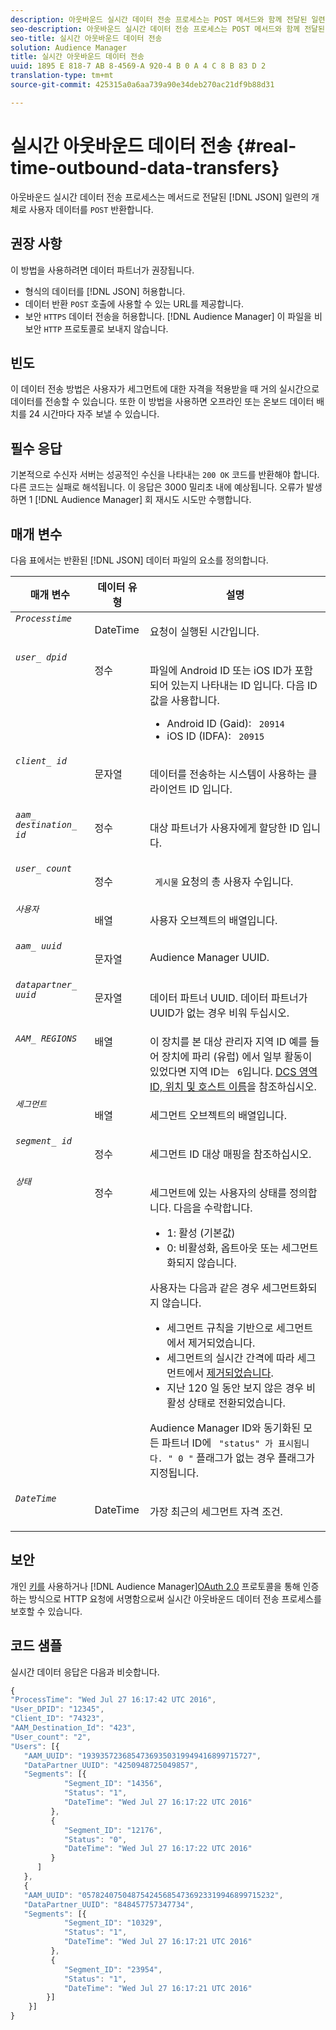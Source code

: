 ```yaml
---
description: 아웃바운드 실시간 데이터 전송 프로세스는 POST 메서드와 함께 전달된 일련의 JSON 개체로서 사용자 데이터를 반환합니다.
seo-description: 아웃바운드 실시간 데이터 전송 프로세스는 POST 메서드와 함께 전달된 일련의 JSON 개체로서 사용자 데이터를 반환합니다.
seo-title: 실시간 아웃바운드 데이터 전송
solution: Audience Manager
title: 실시간 아웃바운드 데이터 전송
uuid: 1895 E 818-7 AB 8-4569-A 920-4 B 0 A 4 C 8 B 83 D 2
translation-type: tm+mt
source-git-commit: 425315a0a6aa739a90e34deb270ac21df9b88d31

---
```



# 실시간 아웃바운드 데이터 전송 {#real-time-outbound-data-transfers}

아웃바운드 실시간 데이터 전송 프로세스는 메서드로 전달된 [!DNL JSON] 일련의 개체로 사용자 데이터를 `POST` 반환합니다.

<!-- c_outbound_json.xml -->

## 권장 사항

이 방법을 사용하려면 데이터 파트너가 권장됩니다.

* 형식의 데이터를 [!DNL JSON] 허용합니다.
* 데이터 반환 `POST` 호출에 사용할 수 있는 URL를 제공합니다.
* 보안 `HTTPS` 데이터 전송을 허용합니다. [!DNL Audience Manager] 이 파일을 비보안 `HTTP` 프로토콜로 보내지 않습니다.

## 빈도

이 데이터 전송 방법은 사용자가 세그먼트에 대한 자격을 적용받을 때 거의 실시간으로 데이터를 전송할 수 있습니다. 또한 이 방법을 사용하면 오프라인 또는 온보드 데이터 배치를 24 시간마다 자주 보낼 수 있습니다.

## 필수 응답

기본적으로 수신자 서버는 성공적인 수신을 나타내는 `200 OK` 코드를 반환해야 합니다. 다른 코드는 실패로 해석됩니다. 이 응답은 3000 밀리초 내에 예상됩니다. 오류가 발생하면 1 [!DNL Audience Manager] 회 재시도 시도만 수행합니다.

## 매개 변수

다음 표에서는 반환된 [!DNL JSON] 데이터 파일의 요소를 정의합니다.

<table id="table_68475F9D01ED4A44B5909234114AEDE2"> 
 <thead> 
  <tr> 
   <th colname="col1" class="entry"> 매개 변수 </th> 
   <th colname="col2" class="entry"> 데이터 유형 </th> 
   <th colname="col3" class="entry"> 설명 </th> 
  </tr>
 </thead>
 <tbody> 
  <tr valign="top"> 
   <td colname="col1"> <code><i>Processtime</i></code> </td> 
   <td colname="col2"> <p>DateTime </p> </td> 
   <td colname="col3"> <p>요청이 실행된 시간입니다. </p> </td> 
  </tr> 
  <tr valign="top"> 
   <td colname="col1"><code><i>user_ dpid</i></code> </td> 
   <td colname="col2"> <p>정수 </p> </td> 
   <td colname="col3"> <p>파일에 Android ID 또는 iOS ID가 포함되어 있는지 나타내는 ID 입니다. 다음 ID 값을 사용합니다. </p> 
    <ul id="ul_159306B0CF304DE0B9A9836D41263E70"> 
     <li id="li_46F9F4F9DDC34AB683AE2DF0317FBCAC">Android ID (Gaid): <code> 20914</code> </li> 
     <li id="li_57DEB2A7B9024A94A0E302EEA967AB0B">iOS ID (IDFA): <code> 20915</code> </li> 
    </ul> </td> 
  </tr> 
  <tr valign="top"> 
   <td colname="col1"><code><i>client_ id</i></code> </td> 
   <td colname="col2"> <p>문자열 </p> </td> 
   <td colname="col3"> <p>데이터를 전송하는 시스템이 사용하는 클라이언트 ID 입니다. </p> </td> 
  </tr> 
  <tr valign="top"> 
   <td colname="col1"><code><i>aam_ destination_ id</i></code> </td> 
   <td colname="col2"> <p>정수 </p> </td> 
   <td colname="col3"> <p>대상 파트너가 사용자에게 할당한 ID 입니다. </p> </td> 
  </tr> 
  <tr valign="top"> 
   <td colname="col1"><code><i>user_ count</i></code> </td> 
   <td colname="col2"> <p>정수 </p> </td> 
   <td colname="col3"> <p><code> 게시물</code> 요청의 총 사용자 수입니다. </p> </td> 
  </tr> 
  <tr valign="top"> 
   <td colname="col1"><code><i>사용자</i></code> </td> 
   <td colname="col2"> <p>배열 </p> </td> 
   <td colname="col3"> <p>사용자 오브젝트의 배열입니다. </p> </td> 
  </tr> 
  <tr valign="top"> 
   <td colname="col1"><code><i>aam_ uuid</i></code> </td> 
   <td colname="col2"> <p>문자열 </p> </td> 
   <td colname="col3"> <p><span class="keyword"> Audience Manager</span> UUID. </p> </td> 
  </tr> 
  <tr valign="top"> 
   <td colname="col1"><code><i>datapartner_ uuid</i></code> </td> 
   <td colname="col2"> <p>문자열 </p> </td> 
   <td colname="col3"> <p>데이터 파트너 UUID. 데이터 파트너가 UUID가 없는 경우 비워 두십시오. </p> </td> 
  </tr> 
  <tr valign="top"> 
   <td colname="col1"><code><i>AAM_ REGIONS</i></code> </td> 
   <td colname="col2"> 배열 </td> 
   <td colname="col3"> 이 장치를 본 <span class="keyword"> 대상 관리자</span> 지역 ID 예를 들어 장치에 파리 (유럽) 에서 일부 활동이 있었다면 지역 ID는 <code> 6</code>입니다. <a href="../../../api/dcs-intro/dcs-api-reference/dcs-regions.md">DCS 영역 ID, 위치 및 호스트 이름</a>을 참조하십시오. </td> 
  </tr> 
  <tr valign="top"> 
   <td colname="col1"><code><i>세그먼트</i></code> </td> 
   <td colname="col2"> <p>배열 </p> </td> 
   <td colname="col3"> <p>세그먼트 오브젝트의 배열입니다. </p> </td> 
  </tr> 
  <tr valign="top"> 
   <td colname="col1"><code><i>segment_ id</i></code> </td> 
   <td colname="col2"> <p>정수 </p> </td> 
   <td colname="col3"> <p>세그먼트 ID 대상 매핑을 참조하십시오. </p> </td> 
  </tr> 
  <tr valign="top"> 
   <td colname="col1"><code><i>상태</i></code> </td> 
   <td colname="col2"> <p>정수 </p> </td> 
   <td colname="col3"> <p>세그먼트에 있는 사용자의 상태를 정의합니다. 다음을 수락합니다. </p> 
    <ul id="ul_42C4625E9543494586CF6D851A94E048"> 
     <li id="li_6F13809ECD78403FB3BDA626403E4B57"><code></code>1: 활성 (기본값) </li> 
     <li id="li_10952C8DF7AF4593805FA29028257E38"><code></code>0: 비활성화, 옵트아웃 또는 세그먼트화되지 않습니다. </li> 
    </ul> <p>사용자는 다음과 같은 경우 세그먼트화되지 않습니다. </p> 
    <ul id="ul_E17B080D8DF14D548E1142A9201C1C14"> 
     <li id="li_8352B919A87242E68716FB9EC0443407">세그먼트 규칙을 기반으로 세그먼트에서 제거되었습니다. </li> 
     <li id="li_83CFEAFE94C14A11AE198D56E80EBB8C">세그먼트의 실시간 간격에 따라 세그먼트에서 <a href="../../../features/traits/segment-ttl-explained.md"> 제거되었습니다</a>. </li> 
     <li id="li_F48D1052BA2B45108225641292CC748D">지난 120 일 동안 보지 않은 경우 비활성 상태로 전환되었습니다. </li> 
    </ul> <p><span class="keyword"> Audience Manager</span> ID와 동기화된 모든 파트너 ID에 <code> "status" 가 표시됩니다. " 0 "</code> 플래그가 없는 경우 플래그가 지정됩니다. </p> </td> 
  </tr> 
  <tr valign="top"> 
   <td colname="col1"><code><i>DateTime</i></code> </td> 
   <td colname="col2"> <p>DateTime </p> </td> 
   <td colname="col3"> <p>가장 최근의 세그먼트 자격 조건.</p> </td> 
  </tr> 
 </tbody> 
</table>

## 보안

개인 [키를](../../../integration/receiving-audience-data/real-time-outbound-transfers/digitally-signed-http-requests.md) 사용하거나 [!DNL Audience Manager][OAuth 2.0](../../../integration/receiving-audience-data/real-time-outbound-transfers/oauth-in-outbound-transfers.md) 프로토콜을 통해 인증하는 방식으로 HTTP 요청에 서명함으로써 실시간 아웃바운드 데이터 전송 프로세스를 보호할 수 있습니다.

## 코드 샘플

실시간 데이터 응답은 다음과 비슷합니다.

```js
{
"ProcessTime": "Wed Jul 27 16:17:42 UTC 2016",
"User_DPID": "12345",
"Client_ID": "74323",
"AAM_Destination_Id": "423",
"User_count": "2",
"Users": [{  
   "AAM_UUID": "19393572368547369350319949416899715727",
   "DataPartner_UUID": "4250948725049857",
   "Segments": [{
            "Segment_ID": "14356",
            "Status": "1",
            "DateTime": "Wed Jul 27 16:17:22 UTC 2016"
         },
         {
            "Segment_ID": "12176",
            "Status": "0",  
            "DateTime": "Wed Jul 27 16:17:22 UTC 2016"
         }
      ]
   },
   {
   "AAM_UUID": "0578240750487542456854736923319946899715232",
   "DataPartner_UUID": "848457757347734",
   "Segments": [{
            "Segment_ID": "10329",
            "Status": "1",
            "DateTime": "Wed Jul 27 16:17:21 UTC 2016"
         },
         {
            "Segment_ID": "23954",
            "Status": "1",
            "DateTime": "Wed Jul 27 16:17:21 UTC 2016"
        }]
    }]
}
```
